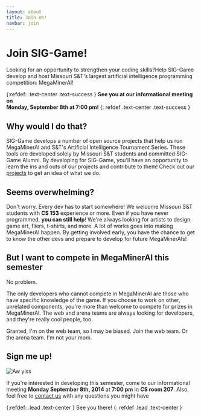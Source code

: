 ```yaml
---
layout: about
title: Join Us!
navbar: join
---
```


<div class="jumbotron">
<h1>Join SIG-Game!</h1>
<p>Looking for an opportunity to strengthen your coding skills?Help
SIG-Game develop and host Missouri S&T's largest artificial
intelligence programming competition: MegaMinerAI!</p>
</div>

{:refdef: .text-center .text-success }
**See you at our informational meeting on <br> Monday, September 8th at 7:00 pm!**
{: refdef .text-center .text-success }

Why would I do that?
--------------------

SIG-Game develops a number of open source projects that help us run MegaMinerAI and S&T's Artificial Intelligence Tournament Series.
These tools are developed solely by Missouri S&T students and committed SIG-Game Alumni.
By developing for SIG-Game, you'll have an opportunity to learn the ins and outs of our projects and contribute to them!
Check out our [projects](/about_us/#Projects) to get an idea of what we do.

Seems overwhelming?
-------------------

Don't worry.
Every dev has to start somewhere!
We welcome Missouri S&T students with **CS 153** experience or more.
Even if you have never programmed, **you can still help**!
We're always looking for artists to design game art, fliers, t-shirts, and more.
A lot of works goes into making MegaMinerAI happen.
By getting involved early, you have the chance to get to know the other devs and prepare to develop for future MegaMinerAIs!

But I want to compete in MegaMinerAI this semester
--------------------------------------------------

No problem.

The only developers who cannot compete in MegaMinerAI are those who have specific knowledge of the game.
If you choose to work on other, unrelated components, you're more than welcome to compete for prizes in MegaMinerAI.
The web and arena teams are always looking for developers, and they're really cool people, too.

Granted, I'm on the web team, so I may be biased.
Join the web team.
Or the arena team.
I'm not your mom.

Sign me up!
-----------

<div class="row">
<div class="col-xs-offset-4 col-xs-4">
<img src="http://i.imgur.com/VFN3LZD.png" alt="Aw yiss" class="img-responsive" />
</div>
</div>

If you're interested in developing this semester, come to our informational meeting **Monday September 8th, 2014** at **7:00 pm** in **CS room 207**.
Also, feel free to [contact us](/about_us/#Contact-Us) with any questions you might have

{:refdef: .lead .text-center }
See you there!
{: refdef .lead .text-center }
